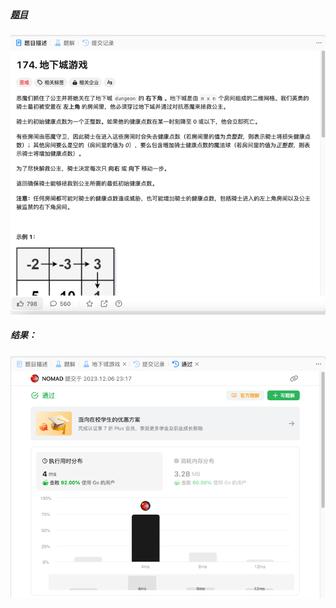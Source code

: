 ##### [题目](https://leetcode.cn/problems/dungeon-game/description/)
![pic](img.png)
##### 结果：
![pic](result.png)